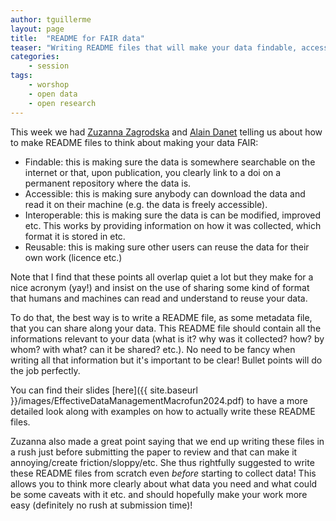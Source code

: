 ```yaml
---
author: tguillerme
layout: page
title:  "README for FAIR data"
teaser: "Writing README files that will make your data findable, accessible, interoperable, and reusable!"
categories:
    - session
tags:
    - worshop
    - open data
    - open research
---
```



This week we had [Zuzanna Zagrodska](https://zuzannazagrodzka.github.io/index.html) and [Alain Danet](https://alaindanet.github.io/) telling us about how to make README files to think about making your data FAIR:

 * Findable: this is making sure the data is somewhere searchable on the internet or that, upon publication, you clearly link to a doi on a permanent repository where the data is.
 * Accessible: this is making sure anybody can download the data and read it on their machine (e.g. the data is freely accessible).
 * Interoperable: this is making sure the data is can be modified, improved etc. This works by providing information on how it was collected, which format it is stored in etc.
 * Reusable: this is making sure other users can reuse the data for their own work (licence etc.)

Note that I find that these points all overlap quiet a lot but they make for a nice acronym (yay!) and insist on the use of sharing some kind of format that humans and machines can read and understand to reuse your data.

To do that, the best way is to write a README file, as some metadata file, that you can share along your data.
This README file should contain all the informations relevant to your data (what is it? why was it collected? how? by whom? with what? can it be shared? etc.).
No need to be fancy when writing all that information but it's important to be clear! Bullet points will do the job perfectly.

You can find their slides [here]({{ site.baseurl }}/images/EffectiveDataManagementMacrofun2024.pdf) to have a more detailed look along with examples on how to actually write these README files.

Zuzanna also made a great point saying that we end up writing these files in a rush just before submitting the paper to review and that can make it annoying/create friction/sloppy/etc.
She thus rightfully suggested to write these README files from scratch even _before_ starting to collect data!
This allows you to think more clearly about what data you need and what could be some caveats with it etc. and should hopefully make your work more easy (definitely no rush at submission time)!
